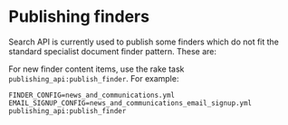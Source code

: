 # Publishing finders

Search API is currently used to publish some finders which do not fit
the standard specialist document finder pattern. These are:

For new finder content items, use the rake task `publishing_api:publish_finder`. For example:

```
FINDER_CONFIG=news_and_communications.yml EMAIL_SIGNUP_CONFIG=news_and_communications_email_signup.yml publishing_api:publish_finder
```
